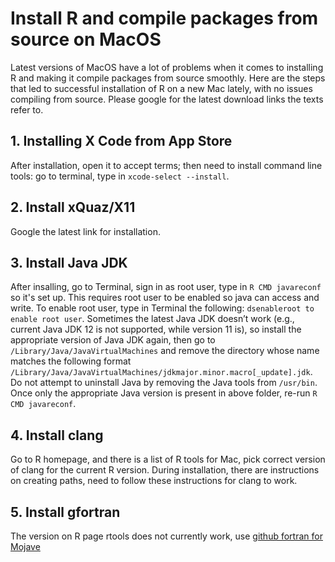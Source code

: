 # Install R and compile packages from source on MacOS

Latest versions of MacOS have a lot of problems when it comes to installing R and making it compile packages from source smoothly. Here are the steps that led to successful installation of R on a new Mac lately, with no issues compiling from source. Please google for the latest download links the texts refer to.

## 1. Installing X Code from App Store
After installation, open it to accept terms; then need to install command line tools: go to terminal, type in `xcode-select --install`.

## 2. Install xQuaz/X11
Google the latest link for installation.

## 3. Install Java JDK
After insalling, go to Terminal, sign in as root user, type in `R CMD javareconf` so it's set up. This requires root user to be enabled so java can access and write. To enable root user, type in Terminal the following: `dsenableroot to enable root user`. Sometimes the latest Java JDK doesn’t work (e.g., current Java JDK 12 is not supported, while version 11 is), so install the appropriate version of Java JDK again, then go to `/Library/Java/JavaVirtualMachines` and remove the directory whose name matches the following format `/Library/Java/JavaVirtualMachines/jdkmajor.minor.macro[_update].jdk`. Do not attempt to uninstall Java by removing the Java tools from `/usr/bin`. Once only the appropriate Java version is present in above folder, re-run `R CMD javareconf`.

## 4. Install clang
Go to R homepage, and there is a list of R tools for Mac, pick correct version of clang for the current R version. During installation, there are instructions on creating paths, need to follow these instructions for clang to work.

## 5. Install gfortran
The version on R page rtools does not currently work, use [github fortran for Mojave](https://github.com/fxcoudert/gfortran-for-macOS/releases)
